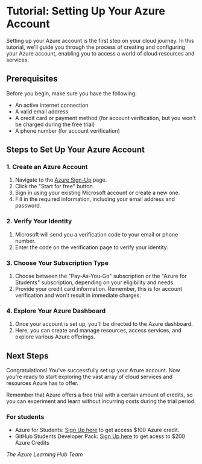 # Tutorial: Setting Up Your Azure Account

Setting up your Azure account is the first step on your cloud journey. In this tutorial, we'll guide you through the process of creating and configuring your Azure account, enabling you to access a world of cloud resources and services.

## Prerequisites

Before you begin, make sure you have the following:

- An active internet connection
- A valid email address
- A credit card or payment method (for account verification, but you won't be charged during the free trial)
- A phone number (for account verification)

## Steps to Set Up Your Azure Account

### 1. Create an Azure Account

1. Navigate to the [Azure Sign-Up](https://azure.com/free) page.
2. Click the "Start for free" button.
3. Sign in using your existing Microsoft account or create a new one.
4. Fill in the required information, including your email address and password.

### 2. Verify Your Identity

1. Microsoft will send you a verification code to your email or phone number.
2. Enter the code on the verification page to verify your identity.

### 3. Choose Your Subscription Type

1. Choose between the "Pay-As-You-Go" subscription or the "Azure for Students" subscription, depending on your eligibility and needs.
2. Provide your credit card information. Remember, this is for account verification and won't result in immediate charges.

### 4. Explore Your Azure Dashboard

1. Once your account is set up, you'll be directed to the Azure dashboard.
2. Here, you can create and manage resources, access services, and explore various Azure offerings.

## Next Steps

Congratulations! You've successfully set up your Azure account. Now you're ready to start exploring the vast array of cloud services and resources Azure has to offer.

Remember that Azure offers a free trial with a certain amount of credits, so you can experiment and learn without incurring costs during the trial period.
 ### For students 

 - Azure for Students: [Sign Up here](https://azure.microsoft.com/free/students/?WT.mc_id=%3Fwt.mc_id%3Dstudentamb_260352) to get access $100 Azure credit.
-  GitHub Students Developer Pack: [Sign Up here](https://education.github.com/pack) to get acess to $200 Azure Credits



_The Azure Learning Hub Team_
